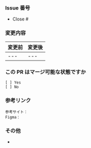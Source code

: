 ### Issue 番号

<!-- 関連する Issue の番号を記入します。 -->

- Close #

### 変更内容

<!-- この PR の変更内容を説明します。 -->
<!-- スクリーンショットや動作動画も共有して欲しいです。-->
|変更前|変更後|
|---|---|
|---|---|


### この PR はマージ可能な状態ですか

<!-- 当てはまるもの 1 つに「x」をマークします。 -->

```
[ ] Yes
[ ] No
```

### 参考リンク
```
参考サイト：
Figma：
```
### その他

<!-- その他の付言したい情報等を記入します。 -->

-